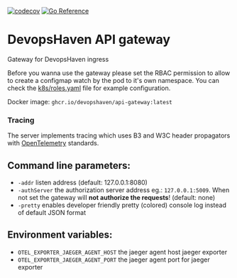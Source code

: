 [![codecov](https://codecov.io/gh/devopshaven/api-gateway/branch/master/graph/badge.svg?token=ZD5AC3QTUW)](https://codecov.io/gh/devopshaven/api-gateway)
[![Go Reference](https://pkg.go.dev/badge/github.com/devopshaven/api-gateway.svg)](https://pkg.go.dev/github.com/devopshaven/api-gateway)
# DevopsHaven API gateway

Gateway for DevopsHaven ingress

Before you wanna use the gateway please set the RBAC permission to allow to create a configmap watch by the pod to it's own namespace. You can check the [k8s/roles.yaml](k8s/roles.yaml) file for example configuration.

Docker image: `ghcr.io/devopshaven/api-gateway:latest`

### Tracing

The server implements tracing which uses B3 and W3C header propagators with [OpenTelemetry](https://opentelemetry.io/) standards. 

## Command line parameters:
- `-addr` listen address (default: 127.0.0.1:8080)
- `-authServer` the authorization server address eg.: `127.0.0.1:5009`. When not set the gateway will **not authorize the requests**! (default: none)
- `-pretty` enables developer friendly pretty (colored) console log instead of default JSON format

## Environment variables:

- `OTEL_EXPORTER_JAEGER_AGENT_HOST` the jaeger agent host jaeger exporter
- `OTEL_EXPORTER_JAEGER_AGENT_PORT` the jaeger agent port for jaeger exporter
